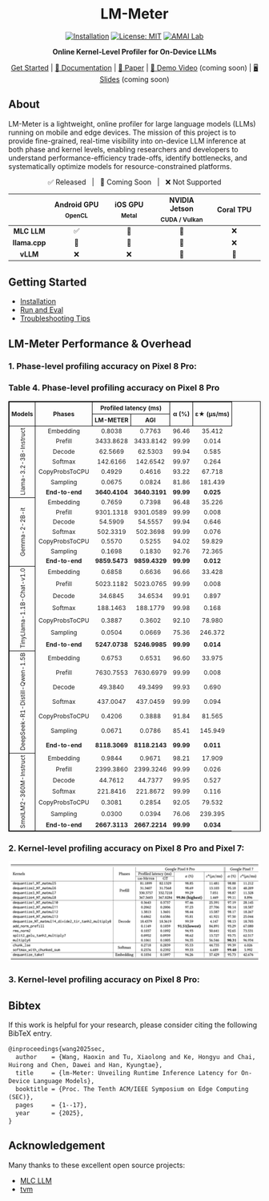 <div align="center">

# LM-Meter  
[![Installation](https://img.shields.io/badge/docs-latest-green)](https://github.com/amai-gsu/lm-Meter-Private-Experiment/tree/main/docs)
[![License: MIT](https://img.shields.io/badge/License-MIT-yellow.svg)](./LICENSE)
[![AMAI Lab](https://img.shields.io/badge/AMAI%20Lab-GSU-blue)](https://www.amai-gsu.us/)

**Online Kernel-Level Profiler for On-Device LLMs**

[Get Started](docs/install.md) | [📘 Documentation](docs/) | [📑 Paper](https://www.amai-gsu.us/wp-content/uploads/2025/lm-meter.pdf) | [🎥 Demo Video](#) (coming soon) | [🖥️ Slides](#) (coming soon)

</div>

## About
LM-Meter is a lightweight, online profiler for large language models (LLMs) running on mobile and edge devices. The mission of this project is to provide fine-grained, real-time visibility into on-device LLM inference at both phase and kernel levels, enabling researchers and developers to understand performance-efficiency trade-offs, identify bottlenecks, and systematically optimize models for resource-constrained platforms.

<div align="center">
<p align="center">
  ✅ Released &nbsp;&nbsp;|&nbsp;&nbsp; 🚧 Coming Soon &nbsp;&nbsp;|&nbsp;&nbsp; ❌ Not Supported
</p>
<table style="width:100%; text-align:center;">
  <thead>
    <tr>
      <th style="width:15%"></th>
      <th style="width:20%">Android GPU<br/><sub>OpenCL</sub></th>
      <th style="width:20%">iOS GPU<br/><sub>Metal</sub></th>
      <th style="width:20%">NVIDIA Jetson<br/><sub>CUDA / Vulkan</sub></th>
      <th style="width:20%">Coral TPU<br/></th>
    </tr>
  </thead>
  <tbody>
    <tr>
      <td><b>MLC LLM</b></td>
      <td align="center">✅</td>
      <td align="center">🚧</td>
      <td align="center">🚧</td>
      <td align="center">❌</td>
    </tr>
    <tr>
      <td><b>llama.cpp</b></td>
      <td align="center">🚧</td>
      <td align="center">🚧</td>
      <td align="center">🚧</td>
      <td align="center">❌</td>
    </tr>
    <tr>
      <td><b>vLLM</b></td>
      <td align="center">❌</td>
      <td align="center">❌</td>
      <td align="center">🚧</td>
      <td align="center">🚧</td>
    </tr>
  </tbody>
</table>
</div>

## Getting Started
- [Installation](docs/install.md) 
- [Run and Eval](docs/eval.md)
- [Troubleshooting Tips](docs/common-errors.md)

## LM-Meter Performance & Overhead

### 1. Phase-level profiling accuracy on Pixel 8 Pro:

<h3>Table 4. Phase-level profiling accuracy on Pixel 8 Pro</h3>

<table style="border-collapse: collapse; font-size: 12px; text-align: center; width: 100%; border: 1px solid #000;">
  <thead>
    <tr>
      <th rowspan="2" style="border: 1px solid #000; padding: 4px;">Models</th>
      <th rowspan="2" style="border: 1px solid #000; padding: 4px;">Phases</th>
      <th colspan="2" style="border: 1px solid #000; padding: 4px;">Profiled latency (ms)</th>
      <th rowspan="2" style="border: 1px solid #000; padding: 4px;">α (%)</th>
      <th rowspan="2" style="border: 1px solid #000; padding: 4px;">ε★ (μs/ms)</th>
    </tr>
    <tr>
      <th style="border: 1px solid #000; padding: 4px;">LM-METER</th>
      <th style="border: 1px solid #000; padding: 4px;">AGI</th>
    </tr>
  </thead>
  <tbody>
    <tr>
      <td rowspan="7" style="border: 1px solid #000; padding: 4px; writing-mode: vertical-rl; transform: rotate(180deg);">Llama-3.2-3B-Instruct</td>
      <td>Embedding</td><td>0.8038</td><td>0.7763</td><td>96.46</td><td>35.412</td>
    </tr>
    <tr><td>Prefill</td><td>3433.8628</td><td>3433.8142</td><td>99.99</td><td>0.014</td></tr>
    <tr><td>Decode</td><td>62.5669</td><td>62.5303</td><td>99.94</td><td>0.585</td></tr>
    <tr><td>Softmax</td><td>142.6166</td><td>142.6542</td><td>99.97</td><td>0.264</td></tr>
    <tr><td>CopyProbsToCPU</td><td>0.4929</td><td>0.4616</td><td>93.22</td><td>67.718</td></tr>
    <tr><td>Sampling</td><td>0.0675</td><td>0.0824</td><td>81.86</td><td>181.439</td></tr>
    <tr><td><b>End-to-end</b></td><td><b>3640.4104</b></td><td><b>3640.3191</b></td><td><b>99.99</b></td><td><b>0.025</b></td></tr>
    <tr>
      <td rowspan="7" style="border: 1px solid #000; padding: 4px; writing-mode: vertical-rl; transform: rotate(180deg);">Gemma-2-2B-it</td>
      <td>Embedding</td><td>0.7659</td><td>0.7398</td><td>96.48</td><td>35.226</td>
    </tr>
    <tr><td>Prefill</td><td>9301.1318</td><td>9301.0589</td><td>99.99</td><td>0.008</td></tr>
    <tr><td>Decode</td><td>54.5909</td><td>54.5557</td><td>99.94</td><td>0.646</td></tr>
    <tr><td>Softmax</td><td>502.3319</td><td>502.3698</td><td>99.99</td><td>0.076</td></tr>
    <tr><td>CopyProbsToCPU</td><td>0.5570</td><td>0.5255</td><td>94.02</td><td>59.829</td></tr>
    <tr><td>Sampling</td><td>0.1698</td><td>0.1830</td><td>92.76</td><td>72.365</td></tr>
    <tr><td><b>End-to-end</b></td><td><b>9859.5473</b></td><td><b>9859.4329</b></td><td><b>99.99</b></td><td><b>0.012</b></td></tr>
    <tr>
      <td rowspan="7" style="border: 1px solid #000; padding: 4px; writing-mode: vertical-rl; transform: rotate(180deg);">TinyLlama-1.1B-Chat-v1.0</td>
      <td>Embedding</td><td>0.6858</td><td>0.6636</td><td>96.66</td><td>33.428</td>
    </tr>
    <tr><td>Prefill</td><td>5023.1182</td><td>5023.0765</td><td>99.99</td><td>0.008</td></tr>
    <tr><td>Decode</td><td>34.6845</td><td>34.6534</td><td>99.91</td><td>0.897</td></tr>
    <tr><td>Softmax</td><td>188.1463</td><td>188.1779</td><td>99.98</td><td>0.168</td></tr>
    <tr><td>CopyProbsToCPU</td><td>0.3887</td><td>0.3602</td><td>92.10</td><td>78.980</td></tr>
    <tr><td>Sampling</td><td>0.0504</td><td>0.0669</td><td>75.36</td><td>246.372</td></tr>
    <tr><td><b>End-to-end</b></td><td><b>5247.0738</b></td><td><b>5246.9985</b></td><td><b>99.99</b></td><td><b>0.014</b></td></tr>
    <tr>
      <td rowspan="7" style="border: 1px solid #000; padding: 4px; writing-mode: vertical-rl; transform: rotate(180deg);">DeepSeek-R1-Distill-Qwen-1.5B</td>
      <td>Embedding</td><td>0.6753</td><td>0.6531</td><td>96.60</td><td>33.975</td>
    </tr>
    <tr><td>Prefill</td><td>7630.7553</td><td>7630.6979</td><td>99.99</td><td>0.008</td></tr>
    <tr><td>Decode</td><td>49.3840</td><td>49.3499</td><td>99.93</td><td>0.690</td></tr>
    <tr><td>Softmax</td><td>437.0047</td><td>437.0459</td><td>99.99</td><td>0.094</td></tr>
    <tr><td>CopyProbsToCPU</td><td>0.4206</td><td>0.3888</td><td>91.84</td><td>81.565</td></tr>
    <tr><td>Sampling</td><td>0.0671</td><td>0.0786</td><td>85.41</td><td>145.949</td></tr>
    <tr><td><b>End-to-end</b></td><td><b>8118.3069</b></td><td><b>8118.2143</b></td><td><b>99.99</b></td><td><b>0.011</b></td></tr>
    <!-- SmolLM -->
    <tr>
      <td rowspan="7" style="border: 1px solid #000; padding: 4px; writing-mode: vertical-rl; transform: rotate(180deg);">SmolLM2-360M-Instruct</td>
      <td>Embedding</td><td>0.9844</td><td>0.9671</td><td>98.21</td><td>17.909</td>
    </tr>
    <tr><td>Prefill</td><td>2399.3860</td><td>2399.3246</td><td>99.99</td><td>0.026</td></tr>
    <tr><td>Decode</td><td>44.7612</td><td>44.7377</td><td>99.95</td><td>0.527</td></tr>
    <tr><td>Softmax</td><td>221.8416</td><td>221.8672</td><td>99.99</td><td>0.116</td></tr>
    <tr><td>CopyProbsToCPU</td><td>0.3081</td><td>0.2854</td><td>92.05</td><td>79.532</td></tr>
    <tr><td>Sampling</td><td>0.0300</td><td>0.0394</td><td>76.06</td><td>239.395</td></tr>
    <tr><td><b>End-to-end</b></td><td><b>2667.3113</b></td><td><b>2667.2214</b></td><td><b>99.99</b></td><td><b>0.034</b></td></tr>
  </tbody>
</table>


### 2. Kernel-level profiling accuracy on Pixel 8 Pro and Pixel 7:

![Kernel-level runtime latency profiling results on Google Pixel 8 Pro and Pixel 7](docs/assets/kernel.png)


### 3. Kernel-level profiling accuracy on Pixel 8 Pro:

## Bibtex
If this work is helpful for your research, please consider citing the following BibTeX entry.

```
@inproceedings{wang2025sec,
  author    = {Wang, Haoxin and Tu, Xiaolong and Ke, Hongyu and Chai, Huirong and Chen, Dawei and Han, Kyungtae},
  title     = {lm-Meter: Unveiling Runtime Inference Latency for On-Device Language Models},
  booktitle = {Proc. The Tenth ACM/IEEE Symposium on Edge Computing (SEC)},
  pages     = {1--17},
  year      = {2025},
}
```

## Acknowledgement

Many thanks to these excellent open source projects:
- [MLC LLM](https://llm.mlc.ai/) 
- [tvm](https://github.com/apache/tvm)